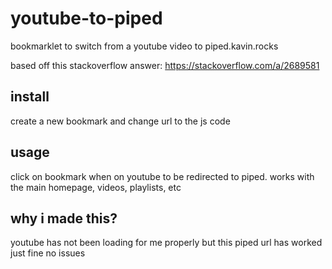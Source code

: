 # youtube-to-piped
bookmarklet to switch from a youtube video to piped.kavin.rocks

based off this stackoverflow answer: https://stackoverflow.com/a/2689581

## install
create a new bookmark and change url to the js code

## usage
click on bookmark when on youtube to be redirected to piped.
works with the main homepage, videos, playlists, etc

## why i made this?
youtube has not been loading for me properly but this piped url has worked just fine no issues
